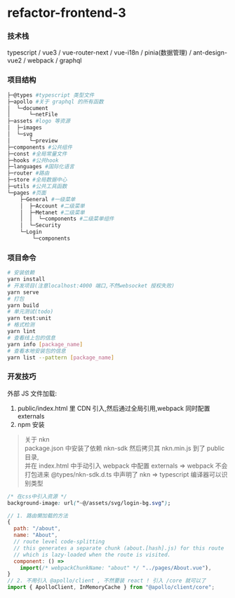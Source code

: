 # refactor-frontend-3

### 技术栈

typescript / vue3 / vue-router-next / vue-i18n / pinia(数据管理) / ant-design-vue2 / webpack / graphql

### 项目结构

```bash
├─@types #typescript 类型文件
├─apollo #关于 graphql 的所有函数
│  └─document
│      └─netFile
├─assets #logo 等资源
│  ├─images
│  └─svg
│      └─preview
├─components #公共组件
├─const #全局常量文件
├─hooks #公共hook
├─languages #国际化语言
├─router #路由
├─store #全局数据中心
├─utils #公共工具函数
└─pages #页面
    ├─General #一级菜单
    │  ├─Account #二级菜单
    │  ├─Metanet #二级菜单
    │  │  └─components #二级菜单组件
    │  └─Security
    └─Login
        └─components
```

### 项目命令

```bash
# 安装依赖
yarn install
# 开发项目(注意localhost:4000 端口,不然websocket 授权失败)
yarn serve
# 打包
yarn build
# 单元测试(todo)
yarn test:unit
# 格式检测
yarn lint
# 查看线上包的信息
yarn info [package_name]
# 查看本地安装包的信息
yarn list --pattern [package_name]
```

### 开发技巧

外部 JS 文件加载:

1. public/index.html 里 CDN 引入,然后通过全局引用,webpack 同时配置 externals
2. npm 安装

> 关于 nkn  
> package.json 中安装了依赖 nkn-sdk 然后拷贝其 nkn.min.js 到了 public 目录,  
> 并在 index.html 中手动引入
> webpack 中配置 externals => webpack 不会打包进来
> @types/nkn-sdk.d.ts 中声明了 nkn => typescript 编译器可以识别类型

```css
/* 在css中引入资源 */
background-image: url("~@/assets/svg/login-bg.svg");
```

```javascript
// 1. 路由懒加载的方法
{
  path: "/about",
  name: "About",
  // route level code-splitting
  // this generates a separate chunk (about.[hash].js) for this route
  // which is lazy-loaded when the route is visited.
  component: () =>
    import(/* webpackChunkName: "about" */ "../pages/About.vue"),
}
// 2. 不用引入 @apollo/client , 不然要装 react ! 引入 /core 就可以了
import { ApolloClient, InMemoryCache } from "@apollo/client/core";
```
